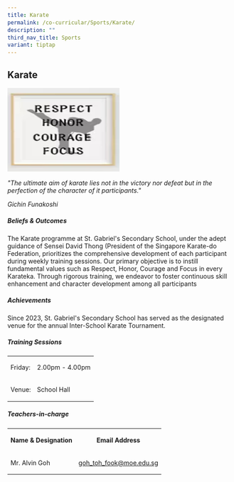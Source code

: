 ```yaml
---
title: Karate
permalink: /co-curricular/Sports/Karate/
description: ""
third_nav_title: Sports
variant: tiptap
---
```

<h2>Karate</h2>
<div class="isomer-image-wrapper">
<img style="width: 50%;" height="auto" width="100%" alt="" src="/images/CCA/Sports%20&amp;%20Games/Karate/Karate.png">
</div>
<p><em>"The ultimate aim of karate lies not in the victory nor defeat but in the perfection of the character of it participants."</em>
</p>
<p><em>Gichin Funakoshi</em>
</p>
<h5>Beliefs &amp; Outcomes</h5>
<p>The Karate programme at St. Gabriel's Secondary School, under the adept
guidance of Sensei David Thong (President of the Singapore Karate-do Federation,
prioritizes the comprehensive development of each participant during weekly
training sessions. Our primary objective is to instill fundamental values
such as Respect, Honor, Courage and Focus in every Karateka. Through rigorous
training, we endeavor to foster continuous skill enhancement and character
development among all participants</p>
<h5>Achievements</h5>
<p>Since 2023, St. Gabriel's Secondary School has served as the designated
venue for the annual Inter-School Karate Tournament.</p>
<h5>Training Sessions</h5>
<table style="minWidth: 50px">
<colgroup>
<col>
<col>
</colgroup>
<tbody>
<tr>
<td rowspan="1" colspan="1">
<p>Friday:</p>
</td>
<td rowspan="1" colspan="1">
<p>2.00pm - 4.00pm</p>
</td>
</tr>
<tr>
<td rowspan="1" colspan="1">
<p>Venue:</p>
</td>
<td rowspan="1" colspan="1">
<p>School Hall</p>
</td>
</tr>
</tbody>
</table>
<h5>Teachers-in-charge</h5>
<table style="minWidth: 50px">
<colgroup>
<col>
<col>
</colgroup>
<tbody>
<tr>
<th rowspan="1" colspan="1">
<p>Name &amp; Designation</p>
</th>
<th rowspan="1" colspan="1">
<p>Email Address</p>
</th>
</tr>
<tr>
<td rowspan="1" colspan="1">
<p>Mr. Alvin Goh</p>
</td>
<td rowspan="1" colspan="1">
<p><a href="goh_toh_fook@moe.edu.sg" rel="noopener nofollow" target="_blank">goh_toh_fook@moe.edu.sg</a>
</p>
</td>
</tr>
</tbody>
</table>
<p></p>